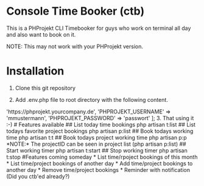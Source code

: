 Console Time Booker (ctb)
===

This is a PHProjekt CLI Timebooker for guys who work on terminal all day and also want to book on it.

NOTE: This may not work with your PHProjekt version.

# Installation

1. Clone this git repository

2. Add .env.php file to root directory with the following content.

<?php

return [
	'PHPROJEKT_URL' => 'https://phprojekt.yourcompany.de',
	'PHPROJEKT_USERNAME' => 'mmustermann',
	'PHPROJEKT_PASSWORD' => 'passwort'
];

3. That using it :-)

# Features available

## List today time bookings
php artisan t:list

## List todays favorite project bookings
php artisan p:list

## Book todays working time
php artisan t:t <start 0800> <end 1600>

## Book todays project working time
php artisan p:p <projectID> <time 0100> <description Meeting>

*NOTE:* The projectID can be seen in project list (php artisan p:list)

## Start working timer

php artisan t:start

## Stop working timer

php artisan t:stop

#Features coming someday

* List time/rpoject bookings of this month
* List time/project bookings of another day
* Add time/project bookings to another day
* Remove time/project bookings
* Reminder with notification (Did you ctb'ed already?)

